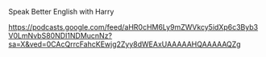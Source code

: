 
Speak Better English with Harry

https://podcasts.google.com/feed/aHR0cHM6Ly9mZWVkcy5idXp6c3Byb3V0LmNvbS80NDI1NDMucnNz?sa=X&ved=0CAcQrrcFahcKEwjg2Zyy8dWEAxUAAAAAHQAAAAAQZg
